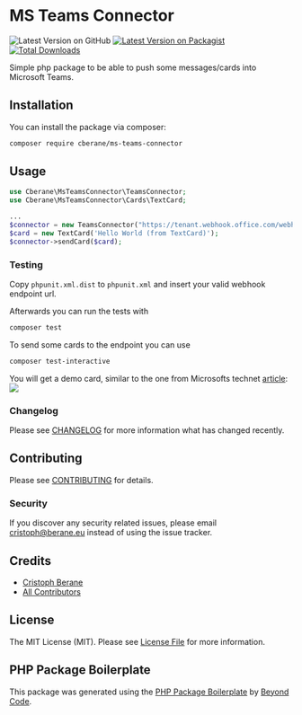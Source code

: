 # MS Teams Connector

![Latest Version on GitHub](https://img.shields.io/github/v/release/cberane/ms-teams-connector)
[![Latest Version on Packagist](https://img.shields.io/packagist/v/cberane/ms-teams-connector)](https://packagist.org/packages/cberane/ms-teams-connector)
[![Total Downloads](https://img.shields.io/packagist/dt/cberane/ms-teams-connector)](https://packagist.org/packages/cberane/ms-teams-connector)

Simple php package to be able to push some messages/cards into Microsoft Teams.

## Installation

You can install the package via composer:

```bash
composer require cberane/ms-teams-connector
```

## Usage

```php
use Cberane\MsTeamsConnector\TeamsConnector;
use Cberane\MsTeamsConnector\Cards\TextCard;

...
$connector = new TeamsConnector("https://tenant.webhook.office.com/webhookb2/your/url");
$card = new TextCard('Hello World (from TextCard)');
$connector->sendCard($card);
```

### Testing

Copy `phpunit.xml.dist` to `phpunit.xml` and insert your valid webhook endpoint url.

Afterwards you can run the tests with

```bash
composer test
```

To send some cards to the endpoint you can use
```bash
composer test-interactive
```

You will get a demo card, similar to the one from Microsofts technet 
[article](https://docs.microsoft.com/en-us/microsoftteams/platform/webhooks-and-connectors/how-to/connectors-using?tabs=cURL#example-of-connector-message): 
![](https://docs.microsoft.com/en-us/microsoftteams/platform/assets/images/connectorcard.png)

### Changelog

Please see [CHANGELOG](CHANGELOG.md) for more information what has changed recently.

## Contributing

Please see [CONTRIBUTING](CONTRIBUTING.md) for details.

### Security

If you discover any security related issues, please email cristoph@berane.eu instead of using the issue tracker.

## Credits

-   [Cristoph Berane](https://github.com/cberane)
-   [All Contributors](../../contributors)

## License

The MIT License (MIT). Please see [License File](LICENSE.md) for more information.

## PHP Package Boilerplate

This package was generated using the [PHP Package Boilerplate](https://laravelpackageboilerplate.com) by [Beyond Code](http://beyondco.de/).
